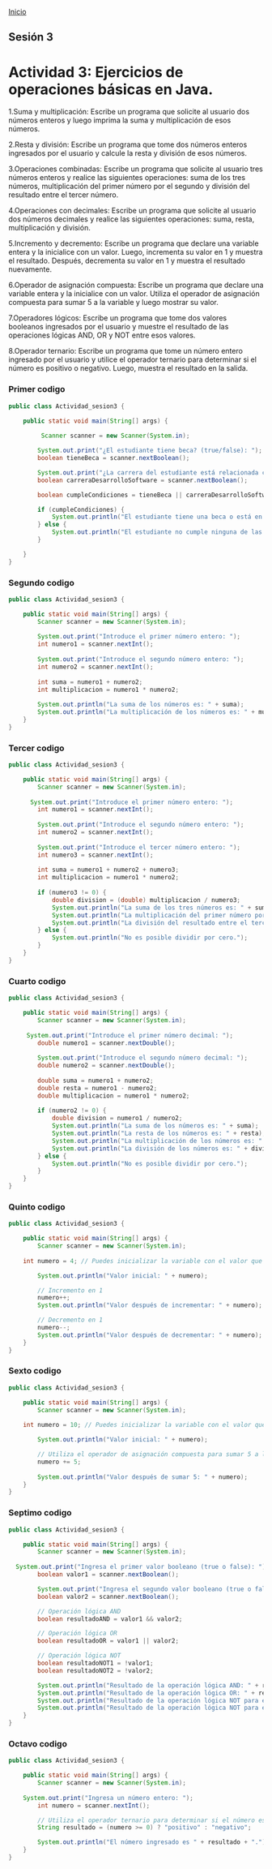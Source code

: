 <!-- No borrar o modificar -->
[Inicio](./index.md)

## Sesión 3 


<!-- Su documentación aquí -->

# Actividad 3: Ejercicios de operaciones básicas en Java.

1.Suma y multiplicación: Escribe un programa que solicite al usuario dos números enteros y luego imprima la suma y multiplicación de esos números.

2.Resta y división: Escribe un programa que tome dos números enteros ingresados por el usuario y calcule la resta y división de esos números.

3.Operaciones combinadas: Escribe un programa que solicite al usuario tres números enteros y realice las siguientes operaciones: suma de los tres números, multiplicación del primer número por el segundo y división del resultado entre el tercer número.

4.Operaciones con decimales: Escribe un programa que solicite al usuario dos números decimales y realice las siguientes operaciones: suma, resta, multiplicación y división.

5.Incremento y decremento: Escribe un programa que declare una variable entera y la inicialice con un valor. Luego, incrementa su valor en 1 y muestra el resultado. Después, decrementa su valor en 1 y muestra el resultado nuevamente.

6.Operador de asignación compuesta: Escribe un programa que declare una variable entera y la inicialice con un valor. Utiliza el operador de asignación compuesta para sumar 5 a la variable y luego mostrar su valor.

7.Operadores lógicos: Escribe un programa que tome dos valores booleanos ingresados por el usuario y muestre el resultado de las operaciones lógicas AND, OR y NOT entre esos valores.

8.Operador ternario: Escribe un programa que tome un número entero ingresado por el usuario y utilice el operador ternario para determinar si el número es positivo o negativo. Luego, muestra el resultado en la salida.


### Primer codigo
```java
public class Actividad_sesion3 {

    public static void main(String[] args) {
       
         Scanner scanner = new Scanner(System.in);

        System.out.print("¿El estudiante tiene beca? (true/false): ");
        boolean tieneBeca = scanner.nextBoolean();

        System.out.print("¿La carrera del estudiante está relacionada con desarrollo de software? (true/false): ");
        boolean carreraDesarrolloSoftware = scanner.nextBoolean();

        boolean cumpleCondiciones = tieneBeca || carreraDesarrolloSoftware;

        if (cumpleCondiciones) {
            System.out.println("El estudiante tiene una beca o está en una carrera relacionada con desarrollo de software.");
        } else {
            System.out.println("El estudiante no cumple ninguna de las condiciones.");
        }

    }
}
```

### Segundo codigo

```java
public class Actividad_sesion3 {

    public static void main(String[] args) {
        Scanner scanner = new Scanner(System.in);
        
        System.out.print("Introduce el primer número entero: ");
        int numero1 = scanner.nextInt();
        
        System.out.print("Introduce el segundo número entero: ");
        int numero2 = scanner.nextInt();
        
        int suma = numero1 + numero2;
        int multiplicacion = numero1 * numero2;
        
        System.out.println("La suma de los números es: " + suma);
        System.out.println("La multiplicación de los números es: " + multiplicacion);
    }
}
```


### Tercer codigo

```java
public class Actividad_sesion3 {

    public static void main(String[] args) {
        Scanner scanner = new Scanner(System.in);
        
      System.out.print("Introduce el primer número entero: ");
        int numero1 = scanner.nextInt();
        
        System.out.print("Introduce el segundo número entero: ");
        int numero2 = scanner.nextInt();
        
        System.out.print("Introduce el tercer número entero: ");
        int numero3 = scanner.nextInt();
        
        int suma = numero1 + numero2 + numero3;
        int multiplicacion = numero1 * numero2;
        
        if (numero3 != 0) {
            double division = (double) multiplicacion / numero3;
            System.out.println("La suma de los tres números es: " + suma);
            System.out.println("La multiplicación del primer número por el segundo es: " + multiplicacion);
            System.out.println("La división del resultado entre el tercer número es: " + division);
        } else {
            System.out.println("No es posible dividir por cero.");
        }
    }
}
```


### Cuarto codigo

```java
public class Actividad_sesion3 {

    public static void main(String[] args) {
        Scanner scanner = new Scanner(System.in);
        
     System.out.print("Introduce el primer número decimal: ");
        double numero1 = scanner.nextDouble();
        
        System.out.print("Introduce el segundo número decimal: ");
        double numero2 = scanner.nextDouble();
        
        double suma = numero1 + numero2;
        double resta = numero1 - numero2;
        double multiplicacion = numero1 * numero2;
        
        if (numero2 != 0) {
            double division = numero1 / numero2;
            System.out.println("La suma de los números es: " + suma);
            System.out.println("La resta de los números es: " + resta);
            System.out.println("La multiplicación de los números es: " + multiplicacion);
            System.out.println("La división de los números es: " + division);
        } else {
            System.out.println("No es posible dividir por cero.");
        }
    }
}
```

### Quinto codigo

```java
public class Actividad_sesion3 {

    public static void main(String[] args) {
        Scanner scanner = new Scanner(System.in);
        
    int numero = 4; // Puedes inicializar la variable con el valor que desees

        System.out.println("Valor inicial: " + numero);

        // Incremento en 1
        numero++;
        System.out.println("Valor después de incrementar: " + numero);

        // Decremento en 1
        numero--;
        System.out.println("Valor después de decrementar: " + numero);
    }
}
```

### Sexto codigo

```java
public class Actividad_sesion3 {

    public static void main(String[] args) {
        Scanner scanner = new Scanner(System.in);
        
    int numero = 10; // Puedes inicializar la variable con el valor que desees

        System.out.println("Valor inicial: " + numero);

        // Utiliza el operador de asignación compuesta para sumar 5 a la variable
        numero += 5;
        
        System.out.println("Valor después de sumar 5: " + numero);
    }
}
```

### Septimo codigo

```java
public class Actividad_sesion3 {

    public static void main(String[] args) {
        Scanner scanner = new Scanner(System.in);
        
  System.out.print("Ingresa el primer valor booleano (true o false): ");
        boolean valor1 = scanner.nextBoolean();

        System.out.print("Ingresa el segundo valor booleano (true o false): ");
        boolean valor2 = scanner.nextBoolean();

        // Operación lógica AND
        boolean resultadoAND = valor1 && valor2;

        // Operación lógica OR
        boolean resultadoOR = valor1 || valor2;

        // Operación lógica NOT
        boolean resultadoNOT1 = !valor1;
        boolean resultadoNOT2 = !valor2;

        System.out.println("Resultado de la operación lógica AND: " + resultadoAND);
        System.out.println("Resultado de la operación lógica OR: " + resultadoOR);
        System.out.println("Resultado de la operación lógica NOT para el primer valor: " + resultadoNOT1);
        System.out.println("Resultado de la operación lógica NOT para el segundo valor: " + resultadoNOT2);
    }
}
```


### Octavo codigo

```java
public class Actividad_sesion3 {

    public static void main(String[] args) {
        Scanner scanner = new Scanner(System.in);
        
    System.out.print("Ingresa un número entero: ");
        int numero = scanner.nextInt();

        // Utiliza el operador ternario para determinar si el número es positivo o negativo
        String resultado = (numero >= 0) ? "positivo" : "negativo";

        System.out.println("El número ingresado es " + resultado + ".");
    }
}
```














